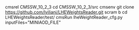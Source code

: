 cmsrel CMSSW_10_2_3
cd CMSSW_10_2_3/src
cmsenv
git clone https://github.com/lviliani/LHEWeightsReader.git
scram b
cd LHEWeightsReader/test/
cmsRun lheWeightReader_cfg.py inputFiles="MINIAOD_FILE"
